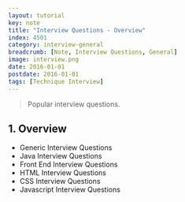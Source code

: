 ```yaml
---
layout: tutorial
key: note
title: "Interview Questions - Overview"
index: 4501
category: interview-general
breadcrumb: [Note, Interview Questions, General]
image: interview.png
date: 2016-01-01
postdate: 2016-01-01
tags: [Technique Interview]
---
```


> Popular interview questions.

## 1. Overview
* Generic Interview Questions
* Java Interview Questions
* Front End Interview Questions
* HTML Interview Questions
* CSS Interview Questions
* Javascript Interview Questions
